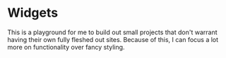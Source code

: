 # Widgets
This is a playground for me to build out small projects that don't warrant having their own fully fleshed out sites. Because of this, I can focus a lot more on functionality over fancy styling. 

